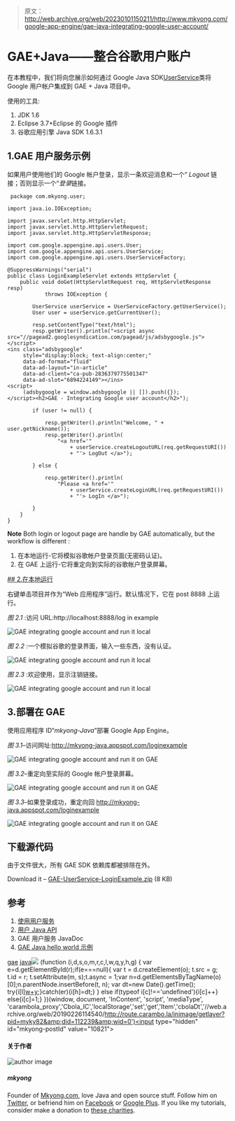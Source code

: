 > 原文：<http://web.archive.org/web/20230101150211/http://www.mkyong.com/google-app-engine/gae-java-integrating-google-user-account/>

# GAE+Java——整合谷歌用户账户

在本教程中，我们将向您展示如何通过 Google Java SDK[UserService](http://web.archive.org/web/20190226114540/https://developers.google.com/appengine/docs/java/javadoc/com/google/appengine/api/users/UserService)类将 Google 用户帐户集成到 GAE + Java 项目中。

使用的工具:

1.  JDK 1.6
2.  Eclipse 3.7+Eclipse 的 Google 插件
3.  谷歌应用引擎 Java SDK 1.6.3.1

## 1.GAE 用户服务示例

如果用户使用他们的 Google 帐户登录，显示一条欢迎消息和一个“ *Logout* 链接；否则显示一个“*登录*链接。

```
 package com.mkyong.user;

import java.io.IOException;

import javax.servlet.http.HttpServlet;
import javax.servlet.http.HttpServletRequest;
import javax.servlet.http.HttpServletResponse;

import com.google.appengine.api.users.User;
import com.google.appengine.api.users.UserService;
import com.google.appengine.api.users.UserServiceFactory;

@SuppressWarnings("serial")
public class LoginExampleServlet extends HttpServlet {
	public void doGet(HttpServletRequest req, HttpServletResponse resp)
			throws IOException {

		UserService userService = UserServiceFactory.getUserService();
		User user = userService.getCurrentUser();

		resp.setContentType("text/html");
		resp.getWriter().println("<script async src="//pagead2.googlesyndication.com/pagead/js/adsbygoogle.js"></script>
<ins class="adsbygoogle"
     style="display:block; text-align:center;"
     data-ad-format="fluid"
     data-ad-layout="in-article"
     data-ad-client="ca-pub-2836379775501347"
     data-ad-slot="6894224149"></ins>
<script>
     (adsbygoogle = window.adsbygoogle || []).push({});
</script><h2>GAE - Integrating Google user account</h2>");

		if (user != null) {

			resp.getWriter().println("Welcome, " + user.getNickname());
			resp.getWriter().println(
				"<a href='"
					+ userService.createLogoutURL(req.getRequestURI())
					+ "'> LogOut </a>");

		} else {

			resp.getWriter().println(
				"Please <a href='"
					+ userService.createLoginURL(req.getRequestURI())
					+ "'> LogIn </a>");

		}
	}
} 
```

**Note**
Both login or logout page are handle by GAE automatically, but the workflow is different :

1.  在本地运行-它将模拟谷歌帐户登录页面(无密码认证)。
2.  在 GAE 上运行-它将重定向到实际的谷歌帐户登录屏幕。

 <ins class="adsbygoogle" style="display:block" data-ad-client="ca-pub-2836379775501347" data-ad-slot="8821506761" data-ad-format="auto" data-ad-region="mkyongregion">## 2.在本地运行

右键单击项目并作为“Web 应用程序”运行。默认情况下，它在 post 8888 上运行。

*图 2.1* :访问 URL:http://localhost:8888/log in example

![GAE integrating google account and run it local](img/1bccc6ae5470c2b886843f94c8249f5f.png "GAE-local-integrating-google-account-1")

*图 2.2* :一个模拟谷歌的登录界面，输入一些东西，没有认证。

![GAE integrating google account and run it local](img/59880c9ddd67ae8938c05ac48c94ce56.png "GAE-local-integrating-google-account-2")

*图 2.3* :欢迎使用，显示注销链接。

![GAE integrating google account and run it local](img/673c6111e382ba8290237f482efe9bd6.png "GAE-local-integrating-google-account-3")

## 3.部署在 GAE

使用应用程序 ID“*mkyong-Java*”部署 Google App Engine。

*图 3.1*–访问网址:http://mkyong-java.appspot.com/loginexample

![GAE integrating google account and run it on GAE](img/a9a4a31f9685837335ab87ef983c3729.png "GAE-integrating-google-account-1")

*图 3.2*–重定向至实际的 Google 帐户登录屏幕。

![GAE integrating google account and run it on GAE](img/361e198b7a4b4adeb15155869ee7371f.png "GAE-integrating-google-account-2")

*图 3.3*–如果登录成功，重定向回 http://mkyong-java.appspot.com/loginexample

![GAE integrating google account and run it on GAE](img/aa8d460185d8c2dbf1e40fa188ddaf8f.png "GAE-integrating-google-account-3")

## 下载源代码

由于文件很大，所有 GAE SDK 依赖库都被排除在外。

Download it – [GAE-UserService-LoginExample.zip](http://web.archive.org/web/20190226114540/http://www.mkyong.com/wp-content/uploads/2012/04/GAE-UserService-LoginExample.zip) (8 KB)

## 参考

1.  [使用用户服务](http://web.archive.org/web/20190226114540/https://developers.google.com/appengine/docs/java/gettingstarted/usingusers)
2.  [用户 Java API](http://web.archive.org/web/20190226114540/https://developers.google.com/appengine/docs/java/users/)
3.  GAE 用户服务 JavaDoc
4.  [GAE Java hello world 示例](http://web.archive.org/web/20190226114540/http://www.mkyong.com/google-app-engine/google-app-engine-hello-world-example-using-eclipse/)

[gae](http://web.archive.org/web/20190226114540/http://www.mkyong.com/tag/gae/) [java](http://web.archive.org/web/20190226114540/http://www.mkyong.com/tag/java/)</ins>![](img/3665e87f91bee74f2d77c92e4beaf83b.png) (function (i,d,s,o,m,r,c,l,w,q,y,h,g) { var e=d.getElementById(r);if(e===null){ var t = d.createElement(o); t.src = g; t.id = r; t.setAttribute(m, s);t.async = 1;var n=d.getElementsByTagName(o)[0];n.parentNode.insertBefore(t, n); var dt=new Date().getTime(); try{i[l][w+y](h,i[l][q+y](h)+'&amp;'+dt);}catch(er){i[h]=dt;} } else if(typeof i[c]!=='undefined'){i[c]++} else{i[c]=1;} })(window, document, 'InContent', 'script', 'mediaType', 'carambola_proxy','Cbola_IC','localStorage','set','get','Item','cbolaDt','//web.archive.org/web/20190226114540/http://route.carambo.la/inimage/getlayer?pid=myky82&amp;did=112239&amp;wid=0')<input type="hidden" id="mkyong-postId" value="10821">

#### 关于作者

![author image](img/e5a39fe93903150602a52efe783282dd.png)

##### mkyong

Founder of [Mkyong.com](http://web.archive.org/web/20190226114540/http://mkyong.com/), love Java and open source stuff. Follow him on [Twitter](http://web.archive.org/web/20190226114540/https://twitter.com/mkyong), or befriend him on [Facebook](http://web.archive.org/web/20190226114540/http://www.facebook.com/java.tutorial) or [Google Plus](http://web.archive.org/web/20190226114540/https://plus.google.com/110948163568945735692?rel=author). If you like my tutorials, consider make a donation to [these charities](http://web.archive.org/web/20190226114540/http://www.mkyong.com/blog/donate-to-charity/).